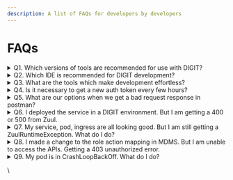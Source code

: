 ```yaml
---
description: A list of FAQs for developers by developers
---
```


# FAQs

<details>

<summary>Q1. Which versions of tools are recommended for use with DIGIT?</summary>

A. Git - 2.38.1 (latest version)

Java - JDK 8

Intellij - 2022.2.3(latest version)

Kafka - 3.2.0(latest version)

Postman - v9.4(latest version)

Kubectl - 1.25.3(latest version)

Postgres - v10

</details>

<details>

<summary>Q2. Which IDE is recommended for DIGIT development?</summary>

**A.** Intellij, Eclipse, VS Code or any other preferred IDE can be used. Make sure that it supports Java development and install the Lombok plugin for the IDE.

</details>

<details>

<summary>Q3. What are the tools which make development effortless?</summary>

**A**. \
[Jsonformatter.org](http://jsonformatter.org) is a lightweight tool which is quite handy when it comes to working with sending postman requests and putting objects to Kafka topics. Another such site is [editor.swagger.io](http://editor.swagger.io) which makes reading/designing APIs a lot easier and understandable. Use Postman to test APIs. Use k9s to work with your Kubernetes clusters.

</details>

<details>

<summary>Q4. Is it necessary to get a new auth token every few hours?</summary>

**A.** Auth tokens come with an expire period after which you will have to refresh it by hitting the oauth2 APIs.&#x20;

If you don’t want to refresh auth now and again you can port-forward services and get the same result. There are a couple of things to keep in mind though.&#x20;

1. As there are many services to port forward, you must not mix up port numbers while port forwarding.
2. Port forwarding by-passes the zuul api gateway, hence in this case, when accessing a service directly, for a request to be valid, a user has to send the userInfo JSON inside the RequestInfo object.&#x20;

Sample

```json
"userInfo": {
"id": 24226, 
"uuid": "11b0e02b-0145-4de2-bc42-c97b96264807", 
"userName": "sample_user", 
"roles": [
             {
                 "name": "Citizen", 
                 "code": "CITIZEN"
             }
         ]
}
```

</details>

<details>

<summary>Q5. What are our options when we get a bad request response in postman?</summary>

**Answer**

You can disconnect the forwarded port and start port forwarding again with recheck on port numbers. If this doesn’t solve the error, in some cases like adding mdms configuration, you can restart the pod to get the desired output.

</details>

<details>

<summary>Q6. I deployed the service in a DIGIT environment. But I am getting a 400 or 500 from Zuul.</summary>

Check whether the service is up. Insert appropriate namespace in the commands below.

```sh
kubectl describe service -n <namespace>
```

Check whether the pod is up.&#x20;

<mark style="color:blue;">`kubectl describe pod -n egov`</mark>

Check the ingress and make sure the context path is right.

<mark style="color:blue;">`kubectl describe ingress <service name> -n egov`</mark>

</details>

<details>

<summary>Q7. My service, pod, ingress are all looking good. But I am still getting a ZuulRuntimeException. What do I do?</summary>

This could be a forwarding issue from Zuul to services. Restart Zuul and restart your service.&#x20;

</details>

<details>

<summary>Q8. I made a change to the role action mapping in MDMS. But I am unable to access the APIs. Getting a 403 unauthorized error.</summary>

Restart MDMS so it picks up the role action mapping. Also restart the access control service. Access control caches the role action mappings for 15 minutes. Hence a hard restart will force the cache to reset.&#x20;

</details>

<details>

<summary>Q9. My pod is in CrashLoopBackOff. What do I do?</summary>



</details>

\
